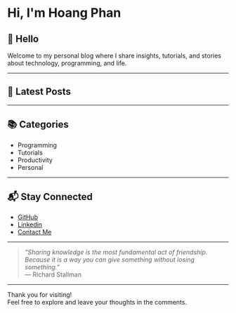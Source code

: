 # Hi, I'm Hoang Phan

<!-- ![Blog Banner](https://images.unsplash.com/photo-1461749280684-dccba630e2f6?auto=format&fit=crop&w=1200&q=80) -->

## 👋 Hello

Welcome to my personal blog where I share insights, tutorials, and stories about technology, programming, and life.

---

## 📝 Latest Posts

<!-- - **[Getting Started with Markdown](posts/getting-started-with-markdown.md)**
- **[My Favorite Coding Tools in 2024](posts/favorite-coding-tools-2024.md)**
- **[How to Stay Productive as a Developer](posts/stay-productive.md)** -->

---

## 📚 Categories

- Programming
- Tutorials
- Productivity
- Personal

---

## 📬 Stay Connected

- [GitHub](https://github.com/t1tc01)
- [Linkedin](https://www.linkedin.com/in/t1tc01/)
- [Contact Me](mailto:hoangphanvunguyen@gmail.com)

---

> *“Sharing knowledge is the most fundamental act of friendship. Because it is a way you can give something without losing something.”*  
> — Richard Stallman

---

Thank you for visiting!  
Feel free to explore and leave your thoughts in the comments.
